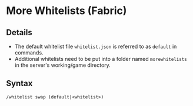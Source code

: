 # More Whitelists (Fabric)

## Details

- The default whitelist file `whitelist.json` is referred to as `default` in commands.
- Additional whitelists need to be put into a folder named `morewhitelists` in the server's working/game directory.

## Syntax

`/whitelist swap (default|<whitelist>)`